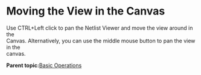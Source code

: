 # Moving the View in the Canvas

Use CTRL+Left click to pan the Netlist Viewer and move the view around in the<br /> Canvas. Alternatively, you can use the middle mouse button to pan the view in the<br /> canvas.

**Parent topic:**[Basic Operations](GUID-2BCBBDD5-68FE-42F3-ADB5-6A002D087C8E.md)

